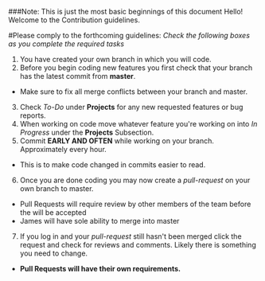 ###Note: This is just the most basic beginnings of this document
Hello! Welcome to the Contribution guidelines.

#Please comply to the forthcoming guidelines:
*Check the following boxes as you complete the required tasks*

1. You have created your own branch in which you will code.
2. Before you begin coding new features you first check that your branch has the latest commit from **master**.
  * Make sure to fix all merge conflicts between your branch and master.
3. Check _To-Do_ under **Projects** for any new requested features or bug reports.
4. When working on code move whatever feature you're working on into _In Progress_ under the **Projects** Subsection.
5. Commit **EARLY AND OFTEN** while working on your branch. Approximately every hour.
  * This is to make code changed in commits easier to read.
6. Once you are done coding you may now create a _pull-request_ on your own branch to master.
  * Pull Requests will require review by other members of the team before the will be accepted
  * James will have sole ability to merge into master
7. If you log in and your _pull-request_ still hasn't been merged click the request and check for reviews and comments. Likely there is something you need to change. 
  * **Pull Requests will have their own requirements.**
  

